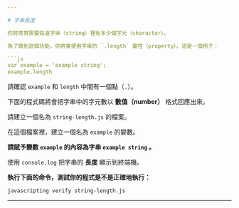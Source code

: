 ```yaml
---

# 字串長度

你將常常需要知道字串（string）裡有多少個字元（character）。

為了做到這個功能，你將會使用字串的 `.length` 屬性（property）。這是一個例子：

```js
var example = 'example string';
example.length
```

請確認 `example` 和 `length` 中間有一個點（`.`）。

下面的程式碼將會把字串中的字元數以 **數值（number）** 格式回應出來。

請建立一個名為 `string-length.js` 的檔案。

在這個檔案裡，建立一個名為 `example` 的變數。

**請賦予變數 `example` 的內容為字串 `example string` 。**

使用 `console.log` 把字串的 **長度** 顯示到終端機。

**執行下面的命令，測試你的程式是不是正確地執行：**

`javascripting verify string-length.js`

---
```

